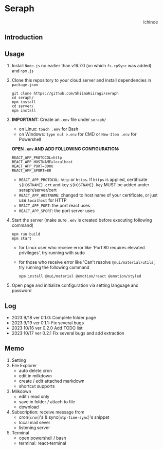 # Seraph

<p align="right"> Ichinoe </p>

## Introduction

## Usage
1. Install `Node.js` no earlier than v16.7.0 (on which `fs.cpSync` was added) and `npm.js`
2. Clone this repository to your cloud server and install dependencies in `package.json`

    ```shell
    git clone https://github.com/ShiinaHiiragi/seraph
    cd seraph/
    npm install
    cd server/
    npm install
    ```

3. **IMPORTANT:** Create an `.env` file under `seraph/`
    - on Linux: `touch .env` for Bash
    - on Windows: `type nul >.env` for CMD or `New-Item .env` for Powershell

    **OPEN `.env` AND ADD FOLLOWING CONFIGURATION:**

    ```shell
    REACT_APP_PROTOCOL=http
    REACT_APP_HOSTNAME=localhost
    REACT_APP_PORT=3000
    REACT_APP_SPORT=80
    ```

    - `REACT_APP_PROTOCOL`: `http` or `https`. If `https` is applied, certificate `${HOSTNAME}.crt` and key `${HOSTNAME}.key` MUST be added under seraph/server/cert
    - `REACT_APP_HOSTNAME`: changed to host name of your certificate, or just use `localhost` for HTTP
    - `REACT_APP_PORT`: the port react uses
    - `REACT_APP_SPORT`: the port server uses

4. Start the server (make sure `.env` is created before executing following command)

    ```shell
    npm run build
    npm start
    ```

    - for Linux user who receive error like 'Port 80 requires elevated privileges', try running with sudo
    - for those who receive error like 'Can't resolve `@mui/material/utils`', try running the following command

        ```shell
        npm install @mui/material @emotion/react @emotion/styled
        ```

5. Open page and initialize configuration via setting language and password

## Log
- 2023 9/18 ver 0.1.0: Complete folder page
- 2023 9/19 ver 0.1.1: Fix several bugs
- 2023 10/16 ver 0.2.0 Add TODO list
- 2023 10/17 ver 0.2.1 Fix several bugs and add extraction

## Memo
1. Setting
2. File Explorer
    - auto delete cron
    - edit in milkdown
    - create / edit attached markdown
    - shortcut supports
4. Milkdown
    - edit / read only
    - save in folder / attach to file
    - download
5. Subscription: receive message from
    - cron(`cron`)'s & sync(`ntp-time-sync`)'s snippet
    - local mail sever
    - listening server
6. Terminal
    - open powershell / bash
    - terminal: react-terminal
